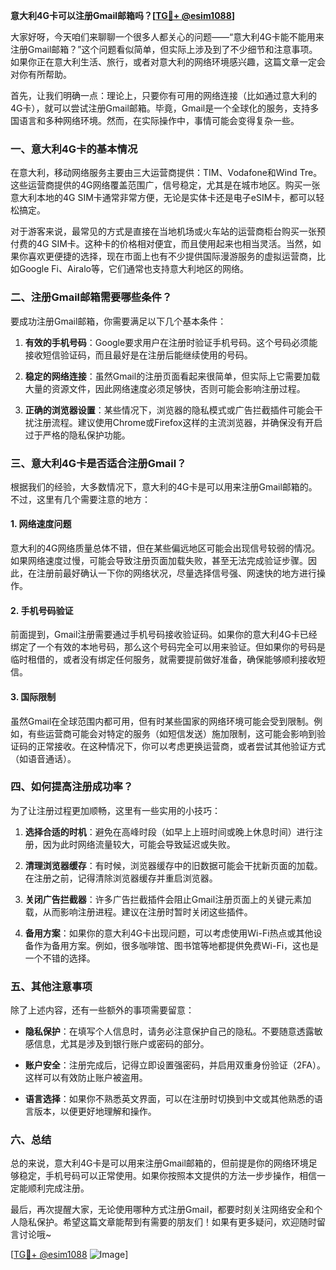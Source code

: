**意大利4G卡可以注册Gmail邮箱吗？[[TG💪+ @esim1088](https://t.me/s/esim1088)]**

大家好呀，今天咱们来聊聊一个很多人都关心的问题——“意大利4G卡能不能用来注册Gmail邮箱？”这个问题看似简单，但实际上涉及到了不少细节和注意事项。如果你正在意大利生活、旅行，或者对意大利的网络环境感兴趣，这篇文章一定会对你有所帮助。

首先，让我们明确一点：理论上，只要你有可用的网络连接（比如通过意大利的4G卡），就可以尝试注册Gmail邮箱。毕竟，Gmail是一个全球化的服务，支持多国语言和多种网络环境。然而，在实际操作中，事情可能会变得复杂一些。

### **一、意大利4G卡的基本情况**

在意大利，移动网络服务主要由三大运营商提供：TIM、Vodafone和Wind Tre。这些运营商提供的4G网络覆盖范围广，信号稳定，尤其是在城市地区。购买一张意大利本地的4G SIM卡通常非常方便，无论是实体卡还是电子eSIM卡，都可以轻松搞定。

对于游客来说，最常见的方式是直接在当地机场或火车站的运营商柜台购买一张预付费的4G SIM卡。这种卡的价格相对便宜，而且使用起来也相当灵活。当然，如果你喜欢更便捷的选择，现在市面上也有不少提供国际漫游服务的虚拟运营商，比如Google Fi、Airalo等，它们通常也支持意大利地区的网络。

### **二、注册Gmail邮箱需要哪些条件？**

要成功注册Gmail邮箱，你需要满足以下几个基本条件：

1. **有效的手机号码**：Google要求用户在注册时验证手机号码。这个号码必须能接收短信验证码，而且最好是在注册后能继续使用的号码。
   
2. **稳定的网络连接**：虽然Gmail的注册页面看起来很简单，但实际上它需要加载大量的资源文件，因此网络速度必须足够快，否则可能会影响注册过程。

3. **正确的浏览器设置**：某些情况下，浏览器的隐私模式或广告拦截插件可能会干扰注册流程。建议使用Chrome或Firefox这样的主流浏览器，并确保没有开启过于严格的隐私保护功能。

### **三、意大利4G卡是否适合注册Gmail？**

根据我们的经验，大多数情况下，意大利的4G卡是可以用来注册Gmail邮箱的。不过，这里有几个需要注意的地方：

#### **1. 网络速度问题**
意大利的4G网络质量总体不错，但在某些偏远地区可能会出现信号较弱的情况。如果网络速度过慢，可能会导致注册页面加载失败，甚至无法完成验证步骤。因此，在注册前最好确认一下你的网络状况，尽量选择信号强、网速快的地方进行操作。

#### **2. 手机号码验证**
前面提到，Gmail注册需要通过手机号码接收验证码。如果你的意大利4G卡已经绑定了一个有效的本地号码，那么这个号码完全可以用来验证。但如果你的号码是临时租借的，或者没有绑定任何服务，就需要提前做好准备，确保能够顺利接收短信。

#### **3. 国际限制**
虽然Gmail在全球范围内都可用，但有时某些国家的网络环境可能会受到限制。例如，有些运营商可能会对特定的服务（如短信发送）施加限制，这可能会影响到验证码的正常接收。在这种情况下，你可以考虑更换运营商，或者尝试其他验证方式（如语音通话）。

### **四、如何提高注册成功率？**

为了让注册过程更加顺畅，这里有一些实用的小技巧：

1. **选择合适的时机**：避免在高峰时段（如早上上班时间或晚上休息时间）进行注册，因为此时网络流量较大，可能会导致延迟或失败。

2. **清理浏览器缓存**：有时候，浏览器缓存中的旧数据可能会干扰新页面的加载。在注册之前，记得清除浏览器缓存并重启浏览器。

3. **关闭广告拦截器**：许多广告拦截插件会阻止Gmail注册页面上的关键元素加载，从而影响注册进程。建议在注册时暂时关闭这些插件。

4. **备用方案**：如果你的意大利4G卡出现问题，可以考虑使用Wi-Fi热点或其他设备作为备用方案。例如，很多咖啡馆、图书馆等地都提供免费Wi-Fi，这也是一个不错的选择。

### **五、其他注意事项**

除了上述内容，还有一些额外的事项需要留意：

- **隐私保护**：在填写个人信息时，请务必注意保护自己的隐私。不要随意透露敏感信息，尤其是涉及到银行账户或密码的部分。
  
- **账户安全**：注册完成后，记得立即设置强密码，并启用双重身份验证（2FA）。这样可以有效防止账户被盗用。

- **语言选择**：如果你不熟悉英文界面，可以在注册时切换到中文或其他熟悉的语言版本，以便更好地理解和操作。

### **六、总结**

总的来说，意大利4G卡是可以用来注册Gmail邮箱的，但前提是你的网络环境足够稳定，手机号码可以正常使用。如果你按照本文提供的方法一步步操作，相信一定能顺利完成注册。

最后，再次提醒大家，无论使用哪种方式注册Gmail，都要时刻关注网络安全和个人隐私保护。希望这篇文章能帮到有需要的朋友们！如果有更多疑问，欢迎随时留言讨论哦~

[[TG💪+ @esim1088](https://t.me/s/esim1088) ![Image](https://i.postimg.cc/4NQfJmqS/Snipaste-2025-05-13-00-14-12.png)]